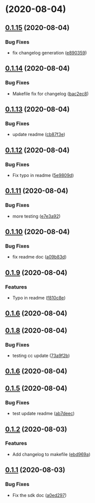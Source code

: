 # [](https://gitswarm.f5net.com/f5aas/f5cs-sdk/compare/v0.1.15...v) (2020-08-04)



## [0.1.15](https://gitswarm.f5net.com/f5aas/f5cs-sdk/compare/v0.1.14...v0.1.15) (2020-08-04)


### Bug Fixes

* fix changelog generation ([e890359](https://gitswarm.f5net.com/f5aas/f5cs-sdk/commits/e890359e6ec2e021cc022ab36d23f422e3f1da64))



## [0.1.14](https://gitswarm.f5net.com/f5aas/f5cs-sdk/compare/v0.1.13...v0.1.14) (2020-08-04)


### Bug Fixes

* Makefile fix for changelog ([bac2ec8](https://gitswarm.f5net.com/f5aas/f5cs-sdk/commits/bac2ec8f790dab1a491627997084ba30e71d6246))



## [0.1.13](https://gitswarm.f5net.com/f5aas/f5cs-sdk/compare/v0.1.12...v0.1.13) (2020-08-04)


### Bug Fixes

* update readme ([cb87f3e](https://gitswarm.f5net.com/f5aas/f5cs-sdk/commits/cb87f3e015da96ae41b5239b2dcb6577b11868bc))



## [0.1.12](https://gitswarm.f5net.com/f5aas/f5cs-sdk/compare/v0.1.11...v0.1.12) (2020-08-04)


### Bug Fixes

* Fix typo in readme ([5e9809d](https://gitswarm.f5net.com/f5aas/f5cs-sdk/commits/5e9809dd69a4235c659e6f53748d33fd227c8718))



## [0.1.11](https://gitswarm.f5net.com/f5aas/f5cs-sdk/compare/v0.1.10...v0.1.11) (2020-08-04)


### Bug Fixes

* more testing ([e7e3a92](https://gitswarm.f5net.com/f5aas/f5cs-sdk/commits/e7e3a927c44698b587fdc7d8f1562b6d6faab89d))



## [0.1.10](https://gitswarm.f5net.com/f5aas/f5cs-sdk/compare/v0.1.9...v0.1.10) (2020-08-04)


### Bug Fixes

* fix readme doc ([a09b83d](https://gitswarm.f5net.com/f5aas/f5cs-sdk/commits/a09b83dbd652cb60009f2a47baa3812fbeff51fd))



## [0.1.9](https://gitswarm.f5net.com/f5aas/f5cs-sdk/compare/v0.1.8...v0.1.9) (2020-08-04)


### Features

* Typo in readme ([f810c8e](https://gitswarm.f5net.com/f5aas/f5cs-sdk/commits/f810c8e8d281e7277898a51f41de97c6d0f72200))



## [0.1.6](https://gitswarm.f5net.com/f5aas/f5cs-sdk/compare/v0.1.5...v0.1.6) (2020-08-04)



## [0.1.8](https://gitswarm.f5net.com/f5aas/f5cs-sdk/compare/v0.1.6...v0.1.8) (2020-08-04)


### Bug Fixes

* testing cc update ([73a9f2b](https://gitswarm.f5net.com/f5aas/f5cs-sdk/commits/73a9f2b8a3fc6e6199b80cdf241a5f4eb8f2e186))



## [0.1.6](https://gitswarm.f5net.com/f5aas/f5cs-sdk/compare/v0.1.5...v0.1.6) (2020-08-04)



## [0.1.5](https://gitswarm.f5net.com/f5aas/f5cs-sdk/compare/v0.1.3...v0.1.5) (2020-08-04)


### Bug Fixes

* test update readme ([ab7deec](https://gitswarm.f5net.com/f5aas/f5cs-sdk/commits/ab7deec9f6afac16c1ef78050095ee307eada73a))



## [0.1.2](https://gitswarm.f5net.com/f5aas/f5cs-sdk/compare/v0.1.1...v0.1.2) (2020-08-03)


### Features

* Add changelog to makefile ([ebd969a](https://gitswarm.f5net.com/f5aas/f5cs-sdk/commits/ebd969aaef4b58f10eeddbc8360c94fa529bfa75))



## [0.1.1](https://gitswarm.f5net.com/f5aas/f5cs-sdk/compare/a0ed297f06b885564b78940b78bbc965e8d7dd74...v0.1.1) (2020-08-03)


### Bug Fixes

* Fix the sdk doc ([a0ed297](https://gitswarm.f5net.com/f5aas/f5cs-sdk/commits/a0ed297f06b885564b78940b78bbc965e8d7dd74))



